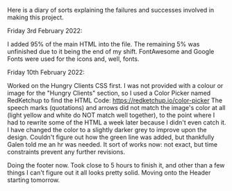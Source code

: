 Here is a diary of sorts explaining the failures and successes involved in making this project.

Friday 3rd February 2022:

I added 95% of the main HTML into the file. The remaining 5% was unfinished due to it being the end of my shift. FontAwesome and Google Fonts were used for the icons and, well, fonts.

Friday 10th February 2022:

Worked on the Hungry Clients CSS first. I was not provided with a colour or image for the "Hungry Clients" section, so I used a Color Picker named RedKetchup to find the HTML Code: https://redketchup.io/color-picker
The speech marks (quotations) and arrows did not match the image's color at all (light yellow and white do NOT match well together), to the point where I had to rewrite some of the HTML a week later because I didn't even catch it. I have changed the color to a slightly darker grey to improve upon the design.
Couldn't figure out how the green line was added, but thankfully Galen told me an hr was needed. It sort of works now: not exact, but time constraints prevent any further revisions.

Doing the footer now. Took close to 5 hours to finish it, and other than a few things I can't figure out it all looks pretty solid. Moving onto the Header starting tomorrow.
